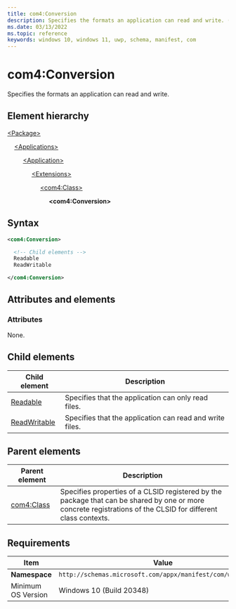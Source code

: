 ```yaml
---
title: com4:Conversion
description: Specifies the formats an application can read and write. (com4:Conversion)
ms.date: 03/13/2022
ms.topic: reference
keywords: windows 10, windows 11, uwp, schema, manifest, com
---
```


# com4:Conversion

Specifies the formats an application can read and write.

## Element hierarchy

[\<Package\>](element-package.md)

&nbsp;&nbsp;&nbsp;&nbsp;[\<Applications\>](element-applications.md)

&nbsp;&nbsp;&nbsp;&nbsp; &nbsp;&nbsp;&nbsp;&nbsp;[\<Application\>](element-application.md)

&nbsp;&nbsp;&nbsp;&nbsp; &nbsp;&nbsp;&nbsp;&nbsp; &nbsp;&nbsp;&nbsp;&nbsp;[\<Extensions\>](element-1-extensions.md)

&nbsp;&nbsp;&nbsp;&nbsp; &nbsp;&nbsp;&nbsp;&nbsp; &nbsp;&nbsp;&nbsp;&nbsp; &nbsp;&nbsp;&nbsp;&nbsp;[\<com4:Class\>](element-com4-class.md)

&nbsp;&nbsp;&nbsp;&nbsp; &nbsp;&nbsp;&nbsp;&nbsp; &nbsp;&nbsp;&nbsp;&nbsp; &nbsp;&nbsp;&nbsp;&nbsp; &nbsp;&nbsp;&nbsp;&nbsp;**\<com4:Conversion\>**

## Syntax

```xml
<com4:Conversion>

  <!-- Child elements -->
  Readable
  ReadWritable

</com4:Conversion>
```

## Attributes and elements

### Attributes

None.

## Child elements

| Child element | Description |
|-|-|
| [Readable](element-com4-readable.md) | Specifies that the application can only read files. |
| [ReadWritable](element-com4-readwritable.md) | Specifies that the application can read and write files. |

## Parent elements

| Parent element | Description |
|-|-|
| [com4:Class](element-com4-class.md) | Specifies properties of a CLSID registered by the package that can be shared by one or more concrete registrations of the CLSID for different class contexts. |

## Requirements

| Item | Value |
|--|--|
| **Namespace** | `http://schemas.microsoft.com/appx/manifest/com/windows10/4` |
| Minimum OS Version | Windows 10 (Build 20348) |
